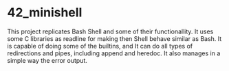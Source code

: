 # 42_minishell
This project replicates Bash Shell and some of their functionallity.
It uses some C libraries as readline for making then Shell behave similar as Bash.
It is capable of doing some of the builtins, and It can do all types of redirections and pipes, including append and heredoc.
It also manages in a simple way the error output.
